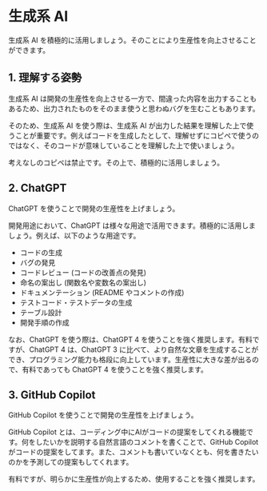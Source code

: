 # 生成系 AI

生成系 AI を積極的に活用しましょう。そのことにより生産性を向上させることができます。

## 1. 理解する姿勢

生成系 AI は開発の生産性を向上させる一方で、間違った内容を出力することもあるため、出力されたものをそのまま使うと思わぬバグを生むこともあります。

そのため、生成系 AI を使う際は、生成系 AI が出力した結果を理解した上で使うことが重要です。例えばコードを生成したとして、理解せずにコピペで使うのではなく、そのコードが意味していることを理解した上で使いましょう。

考えなしのコピペは禁止です。その上で、積極的に活用しましょう。

## 2. ChatGPT

ChatGPT を使うことで開発の生産性を上げましょう。

開発用途において、ChatGPT は様々な用途で活用できます。積極的に活用しましょう。例えば、以下のような用途です。

- コードの生成
- バグの発見
- コードレビュー (コードの改善点の発見)
- 命名の案出し (関数名や変数名の案出し)
- ドキュメンテーション (README やコメントの作成)
- テストコード・テストデータの生成
- テーブル設計
- 開発手順の作成

なお、ChatGPT を使う際は、ChatGPT 4 を使うことを強く推奨します。有料ですが、ChatGPT 4 は、ChatGPT 3 に比べて、より自然な文章を生成することができ、プログラミング能力も格段に向上しています。生産性に大きな差が出るので、有料であっても ChatGPT 4 を使うことを強く推奨します。

## 3. GitHub Copilot

GitHub Copilot を使うことで開発の生産性を上げましょう。

GitHub Copilot とは、コーディング中にAIがコードの提案をしてくれる機能です。何をしたいかを説明する自然言語のコメントを書くことで、GitHub Copilot がコードの提案をしてます。また、コメントも書いていなくとも、何を書きたいのかを予測しての提案もしてくれます。

有料ですが、明らかに生産性が向上するため、使用することを強く推奨します。
